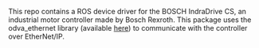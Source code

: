 This repo contains a ROS device driver for the BOSCH IndraDrive CS, an industrial motor controller made by Bosch Rexroth.
This package uses the odva_ethernet library (available [here](https://github.com/ros-drivers/odva_ethernetip)) to communicate with the controller over EtherNet/IP.
